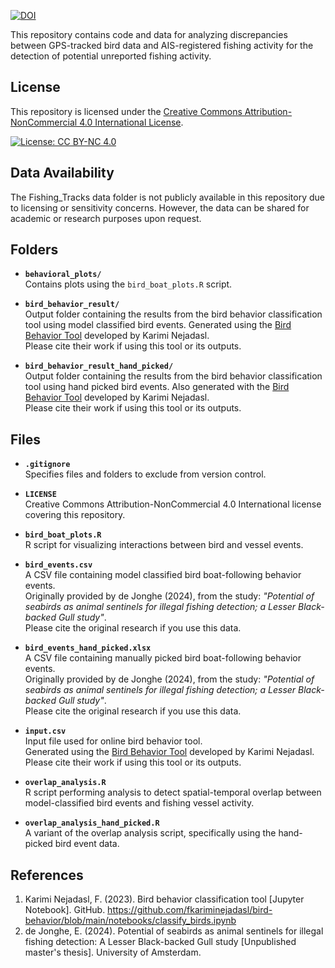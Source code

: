 [![DOI](https://zenodo.org/badge/984969476.svg)](https://doi.org/10.5281/zenodo.15743783)

This repository contains code and data for analyzing discrepancies between GPS-tracked bird data and AIS-registered fishing activity for the detection of potential unreported fishing activity.

## License

This repository is licensed under the [Creative Commons Attribution-NonCommercial 4.0 International License](https://creativecommons.org/licenses/by-nc/4.0/).

[![License: CC BY-NC 4.0](https://licensebuttons.net/l/by-nc/4.0/88x31.png)](https://creativecommons.org/licenses/by-nc/4.0/)

## Data Availability

The Fishing_Tracks data folder is not publicly available in this repository due to licensing or sensitivity concerns.
However, the data can be shared for academic or research purposes upon request.  

## Folders

- **`behavioral_plots/`**  
  Contains plots using the `bird_boat_plots.R` script.

- **`bird_behavior_result/`**  
  Output folder containing the results from the bird behavior classification tool using model classified bird events.
  Generated using the [Bird Behavior Tool](https://github.com/fkariminejadasl/bird-behavior/blob/main/notebooks/classify_birds.ipynb) developed by Karimi Nejadasl.  
  Please cite their work if using this tool or its outputs.

- **`bird_behavior_result_hand_picked/`**  
  Output folder containing the results from the bird behavior classification tool using hand picked bird events.
  Also generated with the [Bird Behavior Tool](https://github.com/fkariminejadasl/bird-behavior/blob/main/notebooks/classify_birds.ipynb) developed by Karimi Nejadasl.  
  Please cite their work if using this tool or its outputs.

## Files

- **`.gitignore`**  
  Specifies files and folders to exclude from version control.

- **`LICENSE`**  
  Creative Commons Attribution-NonCommercial 4.0 International license covering this repository.

- **`bird_boat_plots.R`**  
  R script for visualizing interactions between bird and vessel events.

- **`bird_events.csv`**  
  A CSV file containing model classified bird boat-following behavior events.  
  Originally provided by de Jonghe (2024), from the study: *"Potential of seabirds as animal sentinels for illegal fishing detection; a Lesser Black-backed Gull study"*.  
  Please cite the original research if you use this data.

- **`bird_events_hand_picked.xlsx`**  
  A CSV file containing manually picked bird boat-following behavior events.  
  Originally provided by de Jonghe (2024), from the study: *"Potential of seabirds as animal sentinels for illegal fishing detection; a Lesser Black-backed Gull study"*.  
  Please cite the original research if you use this data.

- **`input.csv`**  
  Input file used for online bird behavior tool.  
  Generated using the [Bird Behavior Tool](https://github.com/fkariminejadasl/bird-behavior/blob/main/notebooks/classify_birds.ipynb) developed by Karimi Nejadasl.  
  Please cite their work if using this tool or its outputs.

- **`overlap_analysis.R`**  
  R script performing analysis to detect spatial-temporal overlap between model-classified bird events and fishing vessel activity.

- **`overlap_analysis_hand_picked.R`**  
  A variant of the overlap analysis script, specifically using the hand-picked bird event data.

## References

1. Karimi Nejadasl, F. (2023). Bird behavior classification tool [Jupyter Notebook]. GitHub. https://github.com/fkariminejadasl/bird-behavior/blob/main/notebooks/classify_birds.ipynb 
2. de Jonghe, E. (2024). Potential of seabirds as animal sentinels for illegal fishing detection: A Lesser Black-backed Gull study [Unpublished master's thesis]. University of Amsterdam.

